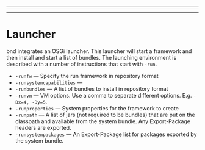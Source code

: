 ___
___
# Launcher
bnd integrates an OSGi launcher. This launcher will start a framework and then install and start a list of bundles. The launching environment is described with a number of instructions that start with `-run`.

* `-runfw` — Specify the run framework in repository format
* `-runsystemcapabilities` — 
* `-runbundles` — A list of bundles to install in repository format
* `-runvm` — VM options. Use a comma to separate different options. E.g. `-Dx=4, -Dy=5`.
* `-runproperties` — System properties for the framework to create
* `-runpath` — A list of jars (not required to be bundles) that are put on the classpath and available from the system bundle. Any Export-Package headers are exported.
* `-runsystempackages` — An Export-Package list for packages exported by the system bundle.
